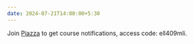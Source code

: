 ```yaml
---
date: 2024-07-21T14:00:00+5:30
---
```

Join [Piazza](http://piazza.com/iitd.ac.in/fall2024/ell409?token=NY3qNsCRCX3) to get course notifications, access code: ell409mli.
